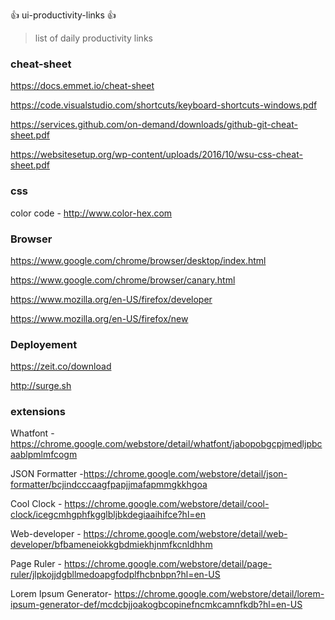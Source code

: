 :+1: ui-productivity-links :+1:

> list of daily productivity links

### cheat-sheet

https://docs.emmet.io/cheat-sheet

https://code.visualstudio.com/shortcuts/keyboard-shortcuts-windows.pdf

https://services.github.com/on-demand/downloads/github-git-cheat-sheet.pdf

https://websitesetup.org/wp-content/uploads/2016/10/wsu-css-cheat-sheet.pdf

### css

color code - http://www.color-hex.com

### Browser

https://www.google.com/chrome/browser/desktop/index.html

https://www.google.com/chrome/browser/canary.html

https://www.mozilla.org/en-US/firefox/developer

https://www.mozilla.org/en-US/firefox/new

### Deployement

https://zeit.co/download

http://surge.sh

### extensions

Whatfont -https://chrome.google.com/webstore/detail/whatfont/jabopobgcpjmedljpbcaablpmlmfcogm

JSON Formatter -https://chrome.google.com/webstore/detail/json-formatter/bcjindcccaagfpapjjmafapmmgkkhgoa

Cool Clock - https://chrome.google.com/webstore/detail/cool-clock/icegcmhgphfkgglbljbkdegiaaihifce?hl=en

Web-developer - https://chrome.google.com/webstore/detail/web-developer/bfbameneiokkgbdmiekhjnmfkcnldhhm


Page Ruler - https://chrome.google.com/webstore/detail/page-ruler/jlpkojjdgbllmedoapgfodplfhcbnbpn?hl=en-US

Lorem Ipsum Generator- https://chrome.google.com/webstore/detail/lorem-ipsum-generator-def/mcdcbjjoakogbcopinefncmkcamnfkdb?hl=en-US

